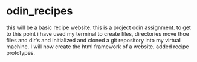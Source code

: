 # odin_recipes 
this will be a basic recipe website.  this is a project odin assignment. 
to get  to this point i have used my terminal to create files, directories move thoe files and dir's and initialized and cloned a git repository into my virtual machine.  I will now create the html framework of a website.
added recipe prototypes.